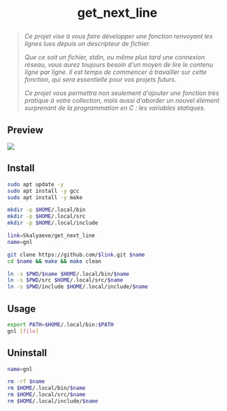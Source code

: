 # <p align="center">get_next_line</p>
> *Ce projet vise à vous faire développer une fonction renvoyant les lignes lues depuis un descripteur de fichier.*
>
> *Que ce soit un fichier, stdin, ou même plus tard une connexion réseau, vous aurez toujours besoin d'un moyen de lire le contenu ligne par ligne. Il est temps de commencer à travailler sur cette fonction, qui sera essentielle pour vos projets futurs.*
>
> *Ce projet vous permettra non seulement d'ajouter une fonction très pratique à votre collection, mais aussi d'aborder un nouvel élément surprenant de la programmation en C : les variables statiques.*

## Preview
![](https://github.com/Skalyaeve/images-1/blob/main/screenshot/gnl.gif)

## Install
```bash
sudo apt update -y
sudo apt install -y gcc
sudo apt install -y make
```
```bash
mkdir -p $HOME/.local/bin
mkdir -p $HOME/.local/src
mkdir -p $HOME/.local/include
```
```bash
link=Skalyaeve/get_next_line
name=gnl

git clone https://github.com/$link.git $name
cd $name && make && make clean

ln -s $PWD/$name $HOME/.local/bin/$name
ln -s $PWD/src $HOME/.local/src/$name
ln -s $PWD/include $HOME/.local/include/$name
```

## Usage
```bash
export PATH=$HOME/.local/bin:$PATH
gnl [file]
```

## Uninstall
```bash
name=gnl

rm -rf $name
rm $HOME/.local/bin/$name
rm $HOME/.local/src/$name
rm $HOME/.local/include/$name
```

